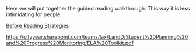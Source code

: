 
Here we will put together the guided reading walkthrough. This way it is less intimidating for people.

[Before Reading Strategies](ela_toolkit.pdf)


https://cityyear.sharepoint.com/teams/lax/LandD/Student%20Planning%20and%20Progress%20Monitoring/ELA%20Toolkit.pdf
